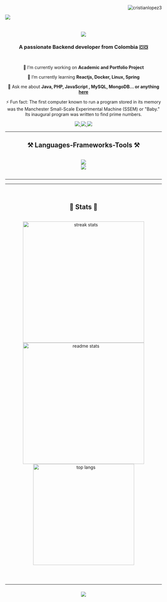 <p align="right"> <img src="https://komarev.com/ghpvc/?username=cristianlopez3&label=Profile%20views&color=0e75b6&style=flat" alt="cristianlopez3" /> </p>
<img align="center" src="./assets/title.png" />

<h1 align="center">
    <img src="https://readme-typing-svg.herokuapp.com/?font=Righteous&size=35&center=true&vCenter=true&width=500&height=70&duration=4000&lines=Welcome!+🙋;+Drop+me+a+Message!;" />
</h1>

<h3 align="center">A passionate Backend developer from Colombia 🇨🇴 </h3>

<br/>

<div align="center">
 
 🔭 I’m currently working on **Academic and  Portfolio Project**
 
 🌱 I’m currently learning **Reactjs, Docker, Linux, Spring**

 💬 Ask me about **Java, PHP, JavaScript , MySQL, MongoDB... or anything [here](https://github.com/CristianLopez3/CristianLopez3/issues)**

 ⚡ Fun fact: The first computer known to run a program stored in its memory was the Manchester Small-Scale Experimental Machine (SSEM) or "Baby." Its inaugural program was written to find prime numbers.
 
 </div>
 
<div align="center"> 
  <a href="mailto::cristian.c.lopez.m@gmail.com">
    <img src="https://img.shields.io/badge/Gmail-333333?style=for-the-badge&logo=gmail&logoColor=red" />
  </a>
  <a href="https://www.linkedin.com/in/cristian-lopez-software/" target="_blank">
    <img src="https://img.shields.io/badge/LinkedIn-0077B5?style=for-the-badge&logo=linkedin&logoColor=white" target="_blank" />
  </a>
  <a href="https://cristianlopez3.github.io/Portfolio/" target="_blank">
     <img src="https://img.shields.io/badge/Portfolio-FF5722?style=for-the-badge&logo=todoist&logoColor=white" target="_blank" /> <!-- sqlite, safari, google-chrome are other good icon options -->
  </a>
</div>

 <hr/>
 
<h2 align="center">⚒️ Languages-Frameworks-Tools ⚒️</h2>
<br/>
<div align="center">
    <img src="https://skillicons.dev/icons?i=react,bootstrap,html,css,vscode,github,figma,git,idea,typescript" /> 
    <br />
    <img src="https://skillicons.dev/icons?i=java,spring,nodejs,javascript,php,mongodb,mysql,linux,docker" /><br>
</div>

<br/>
<hr/>


<hr/>
<br />

<h2 align="center">🌟 Stats 🌟</h2>
<br>
<div align=center>
  <img width=390 src="https://github-readme-streak-stats-salesp07.vercel.app/?user=CristianLopez3&count_private=true&theme=react&border_radius=10" alt="streak stats"/>
    
  <img width=390 src="https://github-readme-stats-salesp07.vercel.app/api?username=CristianLopez3&count_private=true&show_icons=true&theme=react&rank_icon=github&border_radius=10" alt="readme stats" />
  <br/>
  <img width=325 align="center" src="https://github-readme-stats-salesp07.vercel.app/api/top-langs/?username=CristianLopez3&hide=HTML&langs_count=8&layout=compact&theme=react&border_radius=10&size_weight=0.5&count_weight=0.5&exclude_repo=github-readme-stats" alt="top langs" />
</div>

<br/><br/>
<hr/>

<h3 align="center">
    <img src="https://readme-typing-svg.herokuapp.com/?font=Righteous&size=25&center=true&vCenter=true&width=500&height=70&duration=4000&lines=Thanks+for+visiting!+✌️;+Shoot+me+a+message+on+Linkedin!;I'm+always+down+to+collab+:)">
</h3>

<br/>